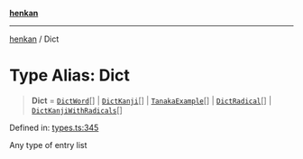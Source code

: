 [**henkan**](../README.md)

***

[henkan](../README.md) / Dict

# Type Alias: Dict

> **Dict** = [`DictWord`](../interfaces/DictWord.md)[] \| [`DictKanji`](../interfaces/DictKanji.md)[] \| [`TanakaExample`](../interfaces/TanakaExample.md)[] \| [`DictRadical`](../interfaces/DictRadical.md)[] \| [`DictKanjiWithRadicals`](../interfaces/DictKanjiWithRadicals.md)[]

Defined in: [types.ts:345](https://github.com/Ronokof/Henkan/blob/207e0013c3766c7ef3adabde09be5f84497f2607/src/types.ts#L345)

Any type of entry list
